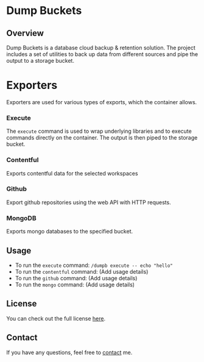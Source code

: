 # Dump Buckets

## Overview

Dump Buckets is a database cloud backup & retention solution.
The project includes a set of utilities to back up data from different sources and pipe the output to a storage bucket.

# Exporters

Exporters are used for various types of exports, which the container allows.

### Execute

The `execute` command is used to wrap underlying libraries and to execute commands directly on the container.
The output is then piped to the storage bucket.

### Contentful

Exports contentful data for the selected workspaces

### Github

Export github repositories using the web API with HTTP requests.

### MongoDB

Exports mongo databases to the specified bucket.

## Usage

- To run the `execute` command: ``/dumpb execute -- echo "hello"``
- To run the `contentful` command: (Add usage details)
- To run the `github` command: (Add usage details)
- To run the `mongo` command: (Add usage details)

## License

You can check out the full license [here](LICENSE).

## Contact

If you have any questions, feel free to [contact](mailto:stefan.martinov@bestbytes.com) me.
